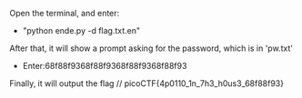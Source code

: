 Open the terminal, and enter: 
 - "python ende.py -d flag.txt.en"

After that, it will show a prompt asking for the password, which is in 'pw.txt'
 - Enter:68f88f9368f88f9368f88f9368f88f93

Finally, it will output the flag
// picoCTF{4p0110_1n_7h3_h0us3_68f88f93}
